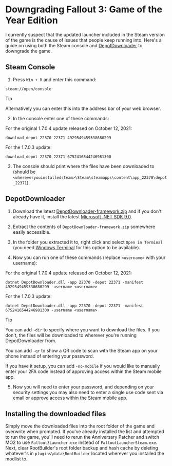 # Downgrading Fallout 3: Game of the Year Edition
I currently suspect that the updated launcher included in the Steam version of the game is the cause of issues that people keep running into. Here's a guide on using both the Steam console and [DepotDownloader](https://github.com/SteamRE/DepotDownloader) to downgrade the game.

## Steam Console
1. Press `Win + R` and enter this command:
```
steam://open/console
```
> [!tip]
> Alternatively you can enter this into the address bar of your web browser.

2. In the console enter one of these commands:

For the original 1.7.0.4 update released on October 12, 2021:
```
download_depot 22370 22371 4929549459338680299
```

For the 1.7.0.3 update:
```
download_depot 22370 22371 6752416544246981300
```

3. The console should print where the files have been downloaded to (should be `<whereveryouinstalledsteam>\Steam\steamapps\content\app_22370\depot_22371`).

## DepotDownloader
1. Download the latest [DepotDownloader-framework.zip](https://github.com/SteamRE/DepotDownloader/releases/latest) and if you don't already have it, install the latest [Microsoft .NET SDK 9.0](https://dotnet.microsoft.com/en-us/download/dotnet/9.0).

2. Extract the contents of `DepotDownloader-framework.zip` somewhere easily accessible.

3. In the folder you extracted it to, right click and select `Open in Terminal` (you need [Windows Terminal](https://aka.ms/terminal) for this option to be available).

4. Now you can run one of these commands (replace `<username>` with your username):

For the original 1.7.0.4 update released on October 12, 2021:
```
dotnet DepotDownloader.dll -app 22370 -depot 22371 -manifest 4929549459338680299 -username <username>
```

For the 1.7.0.3 update:
```
dotnet DepotDownloader.dll -app 22370 -depot 22371 -manifest 6752416544246981300 -username <username>
```

> [!tip]
> You can add `-dir` to specify where you want to download the files. If you don't, the files will be downloaded to wherever you're running DepotDownloader from.
> 
> You can add `-qr` to show a QR code to scan with the Steam app on your phone instead of entering your password.
>
> If you have it setup, you can add `-no-mobile` if you would like to manually enter your 2FA code instead of approving access within the Steam mobile app.

5. Now you will need to enter your password, and depending on your security settings you may also need to enter a single use code sent via email or approve access within the Steam mobile app.

## Installing the downloaded files
Simply move the downloaded files into the root folder of the game and overwrite when prompted. If you've already installed the list and attempted to run the game, you'll need to rerun the Anniversary Patcher and switch MO2 to use `Fallout3Launcher.exe` instead of `FalloutLauncherSteam.exe`. Next, clear RootBuilder's root folder backup and hash cache by deleting whatever's in `plugins\data\RootBuilder` located wherever you installed the modlist to.
